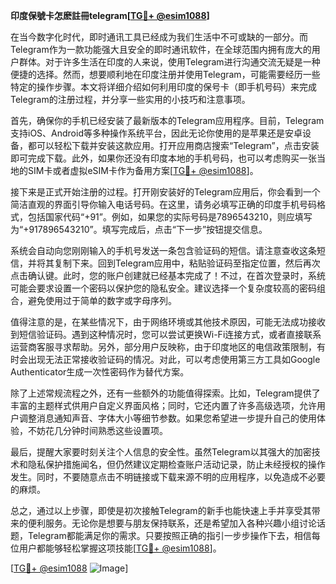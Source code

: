 **印度保號卡怎麽註冊telegram[[TG💪+ @esim1088](https://t.me/s/esim1088)]**

在当今数字化时代，即时通讯工具已经成为我们生活中不可或缺的一部分。而Telegram作为一款功能强大且安全的即时通讯软件，在全球范围内拥有庞大的用户群体。对于许多生活在印度的人来说，使用Telegram进行沟通交流无疑是一种便捷的选择。然而，想要顺利地在印度注册并使用Telegram，可能需要经历一些特定的操作步骤。本文将详细介绍如何利用印度的保号卡（即手机号码）来完成Telegram的注册过程，并分享一些实用的小技巧和注意事项。

首先，确保你的手机已经安装了最新版本的Telegram应用程序。目前，Telegram支持iOS、Android等多种操作系统平台，因此无论你使用的是苹果还是安卓设备，都可以轻松下载并安装这款应用。打开应用商店搜索“Telegram”，点击安装即可完成下载。此外，如果你还没有印度本地的手机号码，也可以考虑购买一张当地的SIM卡或者虚拟eSIM卡作为备用方案[[TG💪+ @esim1088](https://t.me/s/esim1088)]。

接下来是正式开始注册的过程。打开刚安装好的Telegram应用后，你会看到一个简洁直观的界面引导你输入电话号码。在这里，请务必填写正确的印度手机号码格式，包括国家代码“+91”。例如，如果您的实际号码是7896543210，则应填写为“+917896543210”。填写完成后，点击“下一步”按钮提交信息。

系统会自动向您刚刚输入的手机号发送一条包含验证码的短信。请注意查收这条短信，并将其复制下来。回到Telegram应用中，粘贴验证码至指定位置，然后再次点击确认键。此时，您的账户创建就已经基本完成了！不过，在首次登录时，系统可能会要求设置一个密码以保护您的隐私安全。建议选择一个复杂度较高的密码组合，避免使用过于简单的数字或字母序列。

值得注意的是，在某些情况下，由于网络环境或其他技术原因，可能无法成功接收到短信验证码。遇到这种情况时，您可以尝试更换Wi-Fi连接方式，或者直接联系运营商客服寻求帮助。另外，部分用户反映称，由于印度地区的电信政策限制，有时会出现无法正常接收验证码的情况。对此，可以考虑使用第三方工具如Google Authenticator生成一次性密码作为替代方案。

除了上述常规流程之外，还有一些额外的功能值得探索。比如，Telegram提供了丰富的主题样式供用户自定义界面风格；同时，它还内置了许多高级选项，允许用户调整消息通知声音、字体大小等细节参数。如果您希望进一步提升自己的使用体验，不妨花几分钟时间熟悉这些设置项。

最后，提醒大家要时刻关注个人信息的安全性。虽然Telegram以其强大的加密技术和隐私保护措施闻名，但仍然建议定期检查账户活动记录，防止未经授权的操作发生。同时，不要随意点击不明链接或下载来源不明的应用程序，以免造成不必要的麻烦。

总之，通过以上步骤，即使是初次接触Telegram的新手也能快速上手并享受其带来的便利服务。无论你是想要与朋友保持联系，还是希望加入各种兴趣小组讨论话题，Telegram都能满足你的需求。只要按照正确的指引一步步操作下去，相信每位用户都能够轻松掌握这项技能[[TG💪+ @esim1088](https://t.me/s/esim1088)]。

[[TG💪+ @esim1088](https://t.me/s/esim1088) ![Image](https://i.postimg.cc/4NQfJmqS/Snipaste-2025-05-13-00-14-12.png)]
